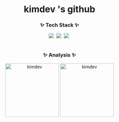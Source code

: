 <div align="center">
  <h1 align="center">kimdev 's github</h1>
</div>

<h3 align="center">✨ Tech Stack ✨</h3>
<div align="center">
  <img src="https://img.shields.io/badge/react-20232a.svg?style=for-the-badge&logo=react&logoColor=61DAFB" />&nbsp
  <img src="https://img.shields.io/badge/javascript-F7DF1E.svg?style=for-the-badge&logo=javascript&logoColor=20232a" />&nbsp
  <img src="https://img.shields.io/badge/html5-E34F26.svg?style=for-the-badge&logo=html5&logoColor=white" />&nbsp
</div>

<br>


<h3 align="center">✨ Analysis ✨</h3>
<div align="center">
    <img height=170 src="https://github-readme-stats.vercel.app/api/top-langs/?username=kmindev&show_icons=true&locale=en&layout=compact" alt="kimdev"/>
    <img height=170 src="https://github-readme-stats.vercel.app/api?username=kmindev&show_icons=true&locale=en&theme=radical" alt="kimdev"/>
</div>
